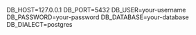 DB_HOST=127.0.0.1
DB_PORT=5432
DB_USER=your-username
DB_PASSWORD=your-password
DB_DATABASE=your-database
DB_DIALECT=postgres

